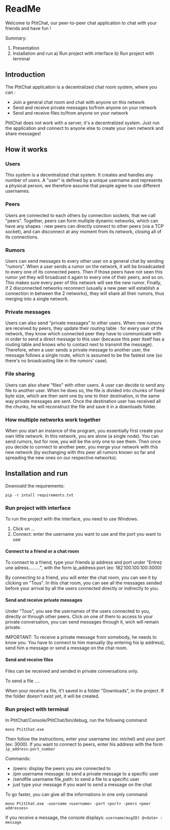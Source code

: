 # ReadMe

Welcome to PtitChat, our peer-to-peer chat application to chat with your friends and have fun !

Summary:
1. Presentation
2. Installation and run
  a) Run project with interface
  b) Run project with terminal


## Introduction

The PtitChat application is a decentralized chat room system, where you can :
- Join a general chat room and chat with anyone on this network
- Send and receive private messages to/from anyone on your network
- Send and receive files to/from anyone on your network

PtitChat does not work with a server, it's a decentralized system. Just run the application and connect to anyone else to create your own network and share messages!

## How it works

### Users
This system is a decentralized chat system. It creates and handles any number of users. A "user" is defined by a unique username and represents a physical person, we therefore assume that people agree to use different usernames.

### Peers
Users are connected to each others by connection sockets, that we call "peers". Together, peers can form multiple dynamic networks, which can have any shapes : new peers can directly connect to other peers (via a TCP socket), and can disconnect at any moment from its network, closing all of its connections.

### Rumors
Users can send messages to every other user on a general chat by sending "rumors". When a user sends a rumor on the network, it will be broadcasted to every one of its connected peers. Then if those peers have not seen this rumor yet they will broadcast it again to every one of their peers, and so on. This makes sure every peer of this network will see the new rumor. Finally, if 2 disconnected networks reconnect (usually a new peer will establish a connection in between the 2 networks), they will share all their rumors, thus merging into a single network.

### Private messages
Users can also send "private messages" to other users. When new rumors are received by peers, they update their routing table : for every user of the network, they know which connected peer they have to communicate with in order to send a direct message to this user (because this peer itself has a routing table and knows who to contact next to transmit the message). Therefore, when a user sends a private message to another user, the message follows a single route, which is assumed to be the fastest one (so there's no broadcasting like in the rumors' case).

### File sharing
Users can also share "files" with other users. A user can decide to send any file to another user. When he does so, the file is divided into chunks of fixed byte size, which are then sent one by one to their destination, in the same way private messages are sent. Once the destination user has received all the chunks, he will reconstruct the file and save it in a downloads folder.

### How multiple networks work together
When you start an instance of the program, you essentially first create your own little network. In this network, you are alone (a single node). You can send rumors, but for now, you will be the only one to see them. Then once you decide to connect to another peer, you merge your network with this new network (by exchanging with this peer all rumors known so far and spreading the new ones on our respective networks).


## Installation and run

Downoald the requirements:

`pip -r intall requirements.txt`

### Run project with interface

To run the project with the interface, you need to use Windows.

1. Click on ...
2. Connect: enter the username you want to use and the port you want to use

#### Connect to a friend or a chat room

To connect to a friend, type your friends ip address and port under "Entrez une adress.........", with the form ip_address:port (ex: 182.100.100.100:3000)

By connecting to a friend, you will enter the chat room, you can see it by clicking on "Tous". In this chat room, you can see all the messages sended before your arrival by all the users connected directly or indirectly to you.


#### Send and receive private messages

Under "Tous", you see the usernames of the users connected to you, directly or through other peers.
Click on one of them to access to your private conversation, you can send messages through it, wich will remain private.

IMPORTANT: To receive a private message from somebody, he needs to know you. You have to connect to him manually (by entering his ip address), send him a message or send a message on the chat room.


#### Send and receive files

Files can be received and sended in private conversations only.

To send a file ....

When your receive a file, it't saved in a folder "Downloads", in the project. If the folder doesn't exist yet, it will be created.




### Run project with terminal

In PtitChat/Console/PtitChat/bin/debug, run the following command

`mono PtitChat.exe`

Then follow the instructions, enter your username (ex: michel) and your port (ex: 3000).
If you want to connect to peers, enter his address with the form `ip_address:port_number`

Commands:
 - /peers: display the peers you are connected to
 - /pm username message: to send a private message to a specific user
 - /sendfile username file_path: to send a file to a specific user
 - just type your message if you want to send a message on the chat

To go faster, you can give all the informations in one only command:

`mono PtitChat.exe -username <username> -port <port> -peers <peer addresses>`


If you receive a message, the console displays:
  `username(msgID) @<date> : message`


